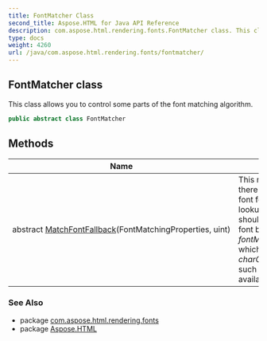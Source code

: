 ```yaml
---
title: FontMatcher Class
second_title: Aspose.HTML for Java API Reference
description: com.aspose.html.rendering.fonts.FontMatcher class. This class allows you to control some parts of the font matching algorithm
type: docs
weight: 4260
url: /java/com.aspose.html.rendering.fonts/fontmatcher/
---
```

## FontMatcher class

This class allows you to control some parts of the font matching algorithm.

```java
public abstract class FontMatcher
```

## Methods

| Name | Description |
| --- | --- |
| abstract [MatchFontFallback](../../com.aspose.html.rendering.fonts/fontmatcher/matchfontfallback/)(FontMatchingProperties, uint) | This method is called if there is no appropriate font found in the fonts lookup folders. It should return true type font based on the *fontMatchingProperties* which can render *charCode*, or `null` if such font is not available. |

### See Also

* package [com.aspose.html.rendering.fonts](../../com.aspose.html.rendering.fonts/)
* package [Aspose.HTML](../../)
